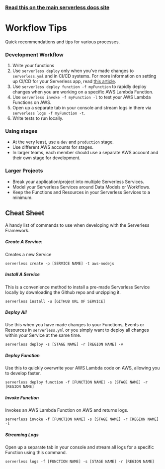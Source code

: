 <!--
title: Serverless Framework - Workflow
menuText: Workflow
menuOrder: 8
description: A guide and cheatsheet containing CLI commands and workflow recommendations.
layout: Doc
-->

<!-- DOCS-SITE-LINK:START automatically generated  -->

### [Read this on the main serverless docs site](https://www.serverless.com/framework/docs/guide/workflow)

<!-- DOCS-SITE-LINK:END -->

# Workflow Tips

Quick recommendations and tips for various processes.

### Development Workflow

1. Write your functions
2. Use `serverless deploy` only when you've made changes to `serverless.yml` and in CI/CD systems. For more information on setting up CI/CD for your Serverless app, read [this article](https://serverless.com/blog/ci-cd-workflow-serverless-apps-with-circleci).
3. Use `serverless deploy function -f myFunction` to rapidly deploy changes when you are working on a specific AWS Lambda Function.
4. Use `serverless invoke -f myFunction -l` to test your AWS Lambda Functions on AWS.
5. Open up a separate tab in your console and stream logs in there via `serverless logs -f myFunction -t`.
6. Write tests to run locally.

### Using stages

- At the very least, use a `dev` and `production` stage.
- Use different AWS accounts for stages.
- In larger teams, each member should use a separate AWS account and their own stage for development.

### Larger Projects

- Break your application/project into multiple Serverless Services.
- Model your Serverless Services around Data Models or Workflows.
- Keep the Functions and Resources in your Serverless Services to a minimum.

## Cheat Sheet

A handy list of commands to use when developing with the Serverless Framework.

##### Create A Service:

Creates a new Service

```
serverless create -p [SERVICE NAME] -t aws-nodejs
```

##### Install A Service

This is a convenience method to install a pre-made Serverless Service locally by downloading the Github repo and unzipping it.

```
serverless install -u [GITHUB URL OF SERVICE]
```

##### Deploy All

Use this when you have made changes to your Functions, Events or Resources in `serverless.yml` or you simply want to deploy all changes within your Service at the same time.

```
serverless deploy -s [STAGE NAME] -r [REGION NAME] -v
```

##### Deploy Function

Use this to quickly overwrite your AWS Lambda code on AWS, allowing you to develop faster.

```
serverless deploy function -f [FUNCTION NAME] -s [STAGE NAME] -r [REGION NAME]
```

##### Invoke Function

Invokes an AWS Lambda Function on AWS and returns logs.

```
serverless invoke -f [FUNCTION NAME] -s [STAGE NAME] -r [REGION NAME] -l
```

##### Streaming Logs

Open up a separate tab in your console and stream all logs for a specific Function using this command.

```
serverless logs -f [FUNCTION NAME] -s [STAGE NAME] -r [REGION NAME]
```
